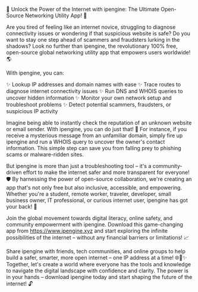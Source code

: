🌟 Unlock the Power of the Internet with ipengine: The Ultimate Open-Source Networking Utility App! 🌟

Are you tired of feeling like an internet novice, struggling to diagnose connectivity issues or wondering if that suspicious website is safe? Do you want to stay one step ahead of scammers and fraudsters lurking in the shadows? Look no further than ipengine, the revolutionary 100% free, open-source global networking utility app that empowers users worldwide! 🌎

With ipengine, you can:

✨ Lookup IP addresses and domain names with ease
✨ Trace routes to diagnose internet connectivity issues
✨ Run DNS and WHOIS queries to uncover hidden information
✨ Monitor your own network setup and troubleshoot problems
✨ Detect potential scammers, fraudsters, or suspicious IP activity

Imagine being able to instantly check the reputation of an unknown website or email sender. With ipengine, you can do just that! 📧 For instance, if you receive a mysterious message from an unfamiliar domain, simply fire up ipengine and run a WHOIS query to uncover the owner's contact information. This simple step can save you from falling prey to phishing scams or malware-ridden sites.

But ipengine is more than just a troubleshooting tool – it's a community-driven effort to make the internet safer and more transparent for everyone! 🛡️ By harnessing the power of open-source collaboration, we're creating an app that's not only free but also inclusive, accessible, and empowering. Whether you're a student, remote worker, traveler, developer, small business owner, IT professional, or curious internet user, ipengine has got your back! 🌟

Join the global movement towards digital literacy, online safety, and community empowerment with ipengine. Download this game-changing app from https://www.ipengine.xyz and start exploring the infinite possibilities of the internet – without any financial barriers or limitations! 📈

Share ipengine with friends, tech communities, and online groups to help build a safer, smarter, more open internet – one IP address at a time! 🌐🚀✨ Together, let's create a world where everyone has the tools and knowledge to navigate the digital landscape with confidence and clarity. The power is in your hands – download ipengine today and start shaping the future of the internet! 🔓